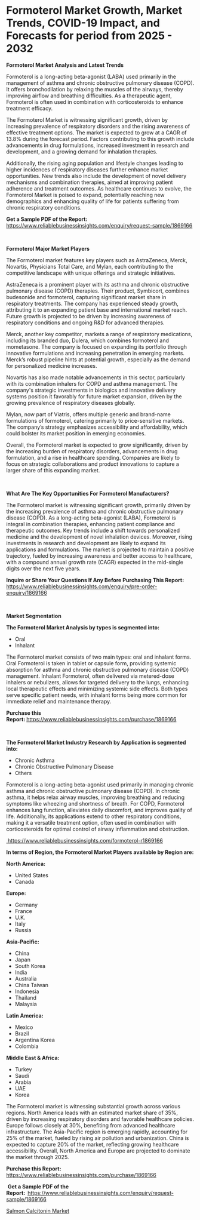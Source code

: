 <p><h1>Formoterol Market Growth, Market Trends, COVID-19 Impact, and Forecasts for period from 2025 - 2032</h1></p><p><strong>Formoterol Market Analysis and Latest Trends</strong></p>
<p><p>Formoterol is a long-acting beta-agonist (LABA) used primarily in the management of asthma and chronic obstructive pulmonary disease (COPD). It offers bronchodilation by relaxing the muscles of the airways, thereby improving airflow and breathing difficulties. As a therapeutic agent, Formoterol is often used in combination with corticosteroids to enhance treatment efficacy.</p><p>The Formoterol Market is witnessing significant growth, driven by increasing prevalence of respiratory disorders and the rising awareness of effective treatment options. The market is expected to grow at a CAGR of 13.8% during the forecast period. Factors contributing to this growth include advancements in drug formulations, increased investment in research and development, and a growing demand for inhalation therapies. </p><p>Additionally, the rising aging population and lifestyle changes leading to higher incidences of respiratory diseases further enhance market opportunities. New trends also include the development of novel delivery mechanisms and combination therapies, aimed at improving patient adherence and treatment outcomes. As healthcare continues to evolve, the Formoterol Market is poised to expand, potentially reaching new demographics and enhancing quality of life for patients suffering from chronic respiratory conditions.</p></p>
<p><strong>Get a Sample PDF of the Report:&nbsp;</strong> <a href="https://www.reliablebusinessinsights.com/enquiry/request-sample/1869166?utm_campaign=3278&utm_medium=2&utm_source=Github&utm_content=ia&utm_term=08032025&utm_id=formoterol">https://www.reliablebusinessinsights.com/enquiry/request-sample/1869166</a></p>
<p>&nbsp;</p>
<p><strong>Formoterol Major Market Players</strong></p>
<p><p>The Formoterol market features key players such as AstraZeneca, Merck, Novartis, Physicians Total Care, and Mylan, each contributing to the competitive landscape with unique offerings and strategic initiatives.</p><p>AstraZeneca is a prominent player with its asthma and chronic obstructive pulmonary disease (COPD) therapies. Their product, Symbicort, combines budesonide and formoterol, capturing significant market share in respiratory treatments. The company has experienced steady growth, attributing it to an expanding patient base and international market reach. Future growth is projected to be driven by increasing awareness of respiratory conditions and ongoing R&D for advanced therapies.</p><p>Merck, another key competitor, markets a range of respiratory medications, including its branded duo, Dulera, which combines formoterol and mometasone. The company is focused on expanding its portfolio through innovative formulations and increasing penetration in emerging markets. Merck’s robust pipeline hints at potential growth, especially as the demand for personalized medicine increases.</p><p>Novartis has also made notable advancements in this sector, particularly with its combination inhalers for COPD and asthma management. The company's strategic investments in biologics and innovative delivery systems position it favorably for future market expansion, driven by the growing prevalence of respiratory diseases globally.</p><p>Mylan, now part of Viatris, offers multiple generic and brand-name formulations of formoterol, catering primarily to price-sensitive markets. The company’s strategy emphasizes accessibility and affordability, which could bolster its market position in emerging economies.</p><p>Overall, the Formoterol market is expected to grow significantly, driven by the increasing burden of respiratory disorders, advancements in drug formulation, and a rise in healthcare spending. Companies are likely to focus on strategic collaborations and product innovations to capture a larger share of this expanding market.</p></p>
<p>&nbsp;</p>
<p><strong>What Are The Key Opportunities For Formoterol Manufacturers?</strong></p>
<p><p>The Formoterol market is witnessing significant growth, primarily driven by the increasing prevalence of asthma and chronic obstructive pulmonary disease (COPD). As a long-acting beta-agonist (LABA), Formoterol is integral in combination therapies, enhancing patient compliance and therapeutic outcomes. Key trends include a shift towards personalized medicine and the development of novel inhalation devices. Moreover, rising investments in research and development are likely to expand its applications and formulations. The market is projected to maintain a positive trajectory, fueled by increasing awareness and better access to healthcare, with a compound annual growth rate (CAGR) expected in the mid-single digits over the next five years.</p></p>
<p><strong>Inquire or Share Your Questions If Any Before Purchasing This Report:</strong> <a href="https://www.reliablebusinessinsights.com/enquiry/pre-order-enquiry/1869166?utm_campaign=3278&utm_medium=2&utm_source=Github&utm_content=ia&utm_term=08032025&utm_id=formoterol">https://www.reliablebusinessinsights.com/enquiry/pre-order-enquiry/1869166</a></p>
<p>&nbsp;</p>
<p><strong>Market Segmentation</strong></p>
<p><strong>The Formoterol Market Analysis by types is segmented into:</strong></p>
<p><ul><li>Oral</li><li>Inhalant</li></ul></p>
<p><p>The Formoterol market consists of two main types: oral and inhalant forms. Oral Formoterol is taken in tablet or capsule form, providing systemic absorption for asthma and chronic obstructive pulmonary disease (COPD) management. Inhalant Formoterol, often delivered via metered-dose inhalers or nebulizers, allows for targeted delivery to the lungs, enhancing local therapeutic effects and minimizing systemic side effects. Both types serve specific patient needs, with inhalant forms being more common for immediate relief and maintenance therapy.</p></p>
<p><strong>Purchase this Report:&nbsp;</strong><a href="https://www.reliablebusinessinsights.com/purchase/1869166?utm_campaign=3278&utm_medium=2&utm_source=Github&utm_content=ia&utm_term=08032025&utm_id=formoterol">https://www.reliablebusinessinsights.com/purchase/1869166</a></p>
<p>&nbsp;</p>
<p><strong>The Formoterol Market Industry Research by Application is segmented into:</strong></p>
<p><ul><li>Chronic Asthma</li><li>Chronic Obstructive Pulmonary Disease</li><li>Others</li></ul></p>
<p><p>Formoterol is a long-acting beta-agonist used primarily in managing chronic asthma and chronic obstructive pulmonary disease (COPD). In chronic asthma, it helps relax airway muscles, improving breathing and reducing symptoms like wheezing and shortness of breath. For COPD, Formoterol enhances lung function, alleviates daily discomfort, and improves quality of life. Additionally, its applications extend to other respiratory conditions, making it a versatile treatment option, often used in combination with corticosteroids for optimal control of airway inflammation and obstruction.</p></p>
<p><a href="https://www.reliablebusinessinsights.com/formoterol-r1869166?utm_campaign=3278&utm_medium=2&utm_source=Github&utm_content=ia&utm_term=08032025&utm_id=formoterol">&nbsp;https://www.reliablebusinessinsights.com/formoterol-r1869166</a></p>
<p><strong>In terms of Region, the Formoterol Market Players available by Region are:</strong></p>
<p>
    <p> <strong> North America: </strong>
        <ul>
            <li>United States</li>
            <li>Canada</li>
        </ul>
        </p> 
    <p> <strong> Europe: </strong>
        <ul>
            <li>Germany</li>
            <li>France</li>
            <li>U.K.</li>
            <li>Italy</li>
            <li>Russia</li>
        </ul>
        </p> 
    <p> <strong> Asia-Pacific: </strong>
        <ul>
            <li>China</li>
            <li>Japan</li>
            <li>South Korea</li>
            <li>India</li>
            <li>Australia</li>
            <li>China Taiwan</li>
            <li>Indonesia</li>
            <li>Thailand</li>
            <li>Malaysia</li>
        </ul>
        </p> 
    <p> <strong> Latin America: </strong>
        <ul>
            <li>Mexico</li>
            <li>Brazil</li>
            <li>Argentina Korea</li>
            <li>Colombia</li>
        </ul>
        </p> 
    <p> <strong> Middle East & Africa: </strong>
        <ul>
            <li>Turkey</li>
            <li>Saudi</li>
            <li>Arabia</li>
            <li>UAE</li>
            <li>Korea</li>
        </ul>
    </p>
    </p>
<p><p>The Formoterol market is witnessing substantial growth across various regions. North America leads with an estimated market share of 35%, driven by increasing respiratory disorders and favorable healthcare policies. Europe follows closely at 30%, benefiting from advanced healthcare infrastructure. The Asia-Pacific region is emerging rapidly, accounting for 25% of the market, fueled by rising air pollution and urbanization. China is expected to capture 20% of the market, reflecting growing healthcare accessibility. Overall, North America and Europe are projected to dominate the market through 2025.</p></p>
<p><strong>Purchase this Report: </strong><a href="https://www.reliablebusinessinsights.com/purchase/1869166?utm_campaign=3278&utm_medium=2&utm_source=Github&utm_content=ia&utm_term=08032025&utm_id=formoterol">https://www.reliablebusinessinsights.com/purchase/1869166</a></p>
<p>&nbsp;<strong>Get a Sample PDF of the Report:&nbsp;&nbsp;</strong><a href="https://www.reliablebusinessinsights.com/enquiry/request-sample/1869166?utm_campaign=3278&utm_medium=2&utm_source=Github&utm_content=ia&utm_term=08032025&utm_id=formoterol">https://www.reliablebusinessinsights.com/enquiry/request-sample/1869166</a></p>
<p><strong></strong></p>
<p><p><a href="https://github.com/ancsyanagha/Market-Research-Report-List-1/blob/main/salmon-calcitonin-market.md?utm_campaign=3278&utm_medium=2&utm_source=Github&utm_content=ia&utm_term=08032025&utm_id=formoterol">Salmon Calcitonin Market</a></p></p>